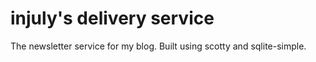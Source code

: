 # injuly's delivery service

The newsletter service for my blog.
Built using scotty and sqlite-simple.

